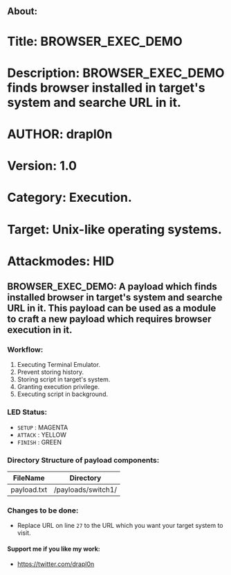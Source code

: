 ## About:
# Title: BROWSER_EXEC_DEMO
# Description: BROWSER_EXEC_DEMO finds browser installed in target's system and searche URL in it.
# AUTHOR: drapl0n
# Version: 1.0
# Category: Execution.
# Target: Unix-like operating systems.
# Attackmodes: HID

## BROWSER_EXEC_DEMO: A payload which finds installed browser in target's system and searche URL in it. This payload can be used as a module to craft a new payload which requires browser execution in it.

### Workflow:
1. Executing Terminal Emulator.
2. Prevent storing history.
3. Storing script in target's system.
4. Granting execution privilege.
5. Executing script in background.

### LED Status:
* `SETUP`   : MAGENTA
* `ATTACK`  : YELLOW
* `FINISH`  : GREEN

### Directory Structure of payload components:
| FileName       | Directory                       |
| -------------- | --------------------------------|
| payload.txt    | /payloads/switch1/              |

### Changes to be done:
* Replace URL on line `27` to the URL which you want your target system to visit. 

#### Support me if you like my work:
* https://twitter.com/drapl0n 
